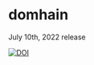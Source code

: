 # domhain
July 10th, 2022 release

[![DOI](https://zenodo.org/badge/457036815.svg)](https://zenodo.org/badge/latestdoi/457036815)

